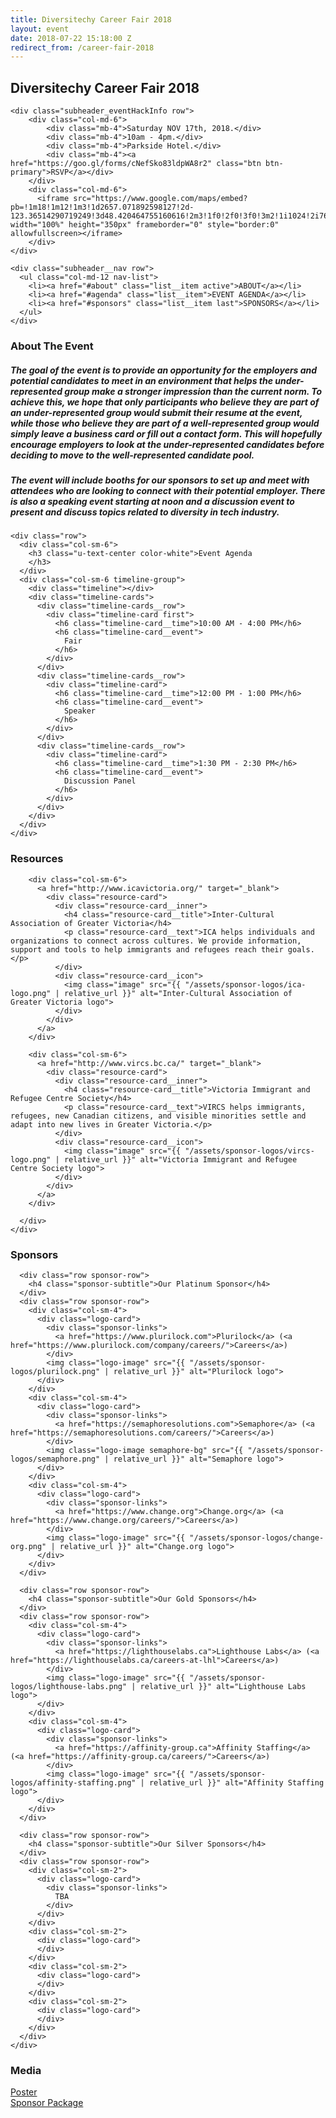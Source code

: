 ```yaml
---
title: Diversitechy Career Fair 2018
layout: event
date: 2018-07-22 15:18:00 Z
redirect_from: /career-fair-2018
---
```


<!-- Start subheader -->
<div id="subheader" class="subheader container">
  <div class="subheader__content">
    <div class="subheader-title row">
      <h2 class="col-md-12">Diversitechy Career Fair 2018</h2>
    </div>

    <div class="subheader_eventHackInfo row">
        <div class="col-md-6">
            <div class="mb-4">Saturday NOV 17th, 2018.</div>
            <div class="mb-4">10am - 4pm.</div>
            <div class="mb-4">Parkside Hotel.</div>
            <div class="mb-4"><a href="https://goo.gl/forms/cNefSko83ldpWA8r2" class="btn btn-primary">RSVP</a></div>
        </div>
        <div class="col-md-6">
          <iframe src="https://www.google.com/maps/embed?pb=!1m18!1m12!1m3!1d2657.071892598127!2d-123.36514290719249!3d48.420464755160616!2m3!1f0!2f0!3f0!3m2!1i1024!2i768!4f13.1!3m3!1m2!1s0x548f74919ef647ad%3A0x26fdd3d930907742!2sThe+Parkside+Hotel+%26+Spa!5e0!3m2!1sen!2sca!4v1540154749535" width="100%" height="350px" frameborder="0" style="border:0" allowfullscreen></iframe>
        </div>
    </div>

    <div class="subheader__nav row">
      <ul class="col-md-12 nav-list">
        <li><a href="#about" class="list__item active">ABOUT</a></li>
        <li><a href="#agenda" class="list__item">EVENT AGENDA</a></li>
        <li><a href="#sponsors" class="list__item last">SPONSORS</a></li>
      </ul>
    </div>
  </div>
</div>
<!-- End subheader -->

<!-- Start about -->
<div id="about" class="about bg-color-white">
  <div class="container">
    <div class="row">
      <div class="col-sm-8 col-sm-push-2">
        <div class="about__content">
          <h3>About The Event</h3>
          <h5 class="about__text">The goal of the event is to provide an opportunity for the employers and potential candidates to meet in an environment that helps the under-represented group make a stronger impression than the current norm. To achieve this, we hope that only participants who believe they are part of an under-represented group would submit their resume at the event, while those who believe they are part of a well-represented group would simply leave a business card or fill out a contact form. This will hopefully encourage employers to look at the under-represented candidates before deciding to move to the well-represented candidate pool.</h5>
          <h5 class="about__text">The event will include booths for our sponsors to set up and meet with attendees who are looking to connect with their potential employer. There is also a speaking event starting at noon and a discussion event to present and discuss topics related to diversity in tech industry.</h5>
        </div>
      </div>
    </div>
  </div>
</div>
<!-- End about -->

<!-- Start Event Agenda -->
<div id="agenda" class="agenda">
  <div class="container">

    <div class="row">
      <div class="col-sm-6">
        <h3 class="u-text-center color-white">Event Agenda
        </h3>
      </div>
      <div class="col-sm-6 timeline-group">
        <div class="timeline"></div>
        <div class="timeline-cards">
          <div class="timeline-cards__row">
            <div class="timeline-card first">
              <h6 class="timeline-card__time">10:00 AM - 4:00 PM</h6>
              <h6 class="timeline-card__event">
                Fair
              </h6>
            </div>
          </div>
          <div class="timeline-cards__row">
            <div class="timeline-card">
              <h6 class="timeline-card__time">12:00 PM - 1:00 PM</h6>
              <h6 class="timeline-card__event">
                Speaker
              </h6>
            </div>
          </div>
          <div class="timeline-cards__row">
            <div class="timeline-card">
              <h6 class="timeline-card__time">1:30 PM - 2:30 PM</h6>
              <h6 class="timeline-card__event">
                Discussion Panel
              </h6>
            </div>
          </div>
        </div>
      </div>
    </div>

  </div>
</div>
<!-- End Event Agenda -->

<!-- Start Resources -->
<div id="resources" class="resources bg-color-white">
  <div class="container">
    <h3 class="u-text-center">Resources</h3>
    <div class="resource-group">
      <div class="row">
        <!--
        <div class="col-sm-6">
          <a href="https://www.canadalearningcode.ca/" target="_blank">
            <div class="resource-card">
              <div class="resource-card__inner">
                <h4 class="resource-card__title">Canada Learning Code</h4>
                <p class="resource-card__text">We’re here to make sure that all Canadians — particularly women, girls, people with diabilities, Indigenous youth and newcomers — have access …</p>
              </div>
              <div class="resource-card__icon">
                <img class="image" src="images/resource_logo/canadaLearningCode-logo.png" alt="">
              </div>
            </div>
          </a>
        </div>
        -->

        <div class="col-sm-6">
          <a href="http://www.icavictoria.org/" target="_blank">
            <div class="resource-card">
              <div class="resource-card__inner">
                <h4 class="resource-card__title">Inter-Cultural Association of Greater Victoria</h4>
                <p class="resource-card__text">ICA helps individuals and organizations to connect across cultures. We provide information, support and tools to help immigrants and refugees reach their goals.</p>
              </div>
              <div class="resource-card__icon">
                <img class="image" src="{{ "/assets/sponsor-logos/ica-logo.png" | relative_url }}" alt="Inter-Cultural Association of Greater Victoria logo">
              </div>
            </div>
          </a>
        </div>

        <div class="col-sm-6">
          <a href="http://www.vircs.bc.ca/" target="_blank">
            <div class="resource-card">
              <div class="resource-card__inner">
                <h4 class="resource-card__title">Victoria Immigrant and Refugee Centre Society</h4>
                <p class="resource-card__text">VIRCS helps immigrants, refugees, new Canadian citizens, and visible minorities settle and adapt into new lives in Greater Victoria.</p>
              </div>
              <div class="resource-card__icon">
                <img class="image" src="{{ "/assets/sponsor-logos/vircs-logo.png" | relative_url }}" alt="Victoria Immigrant and Refugee Centre Society logo">
              </div>
            </div>
          </a>
        </div>

      </div>
    </div>
  </div>
</div>
<!-- End Resources -->

<!-- Sponsors -->
<div id="sponsors" class="sponsors bg-color-white">
  <div class="container">
    <h3 class="u-text-center">Sponsors</h3>
    <div class="sponsor-group">

      <div class="row sponsor-row">
        <h4 class="sponsor-subtitle">Our Platinum Sponsor</h4>
      </div>
      <div class="row sponsor-row">
        <div class="col-sm-4">
          <div class="logo-card">
            <div class="sponsor-links">
              <a href="https://www.plurilock.com">Plurilock</a> (<a href="https://www.plurilock.com/company/careers/">Careers</a>)
            </div>
            <img class="logo-image" src="{{ "/assets/sponsor-logos/plurilock.png" | relative_url }}" alt="Plurilock logo">
          </div>
        </div>
        <div class="col-sm-4">
          <div class="logo-card">
            <div class="sponsor-links">
              <a href="https://semaphoresolutions.com">Semaphore</a> (<a href="https://semaphoresolutions.com/careers/">Careers</a>)
            </div>
            <img class="logo-image semaphore-bg" src="{{ "/assets/sponsor-logos/semaphore.png" | relative_url }}" alt="Semaphore logo">
          </div>
        </div>
        <div class="col-sm-4">
          <div class="logo-card">
            <div class="sponsor-links">
              <a href="https://www.change.org">Change.org</a> (<a href="https://www.change.org/careers/">Careers</a>)
            </div>
            <img class="logo-image" src="{{ "/assets/sponsor-logos/change-org.png" | relative_url }}" alt="Change.org logo">
          </div>
        </div>
      </div>

      <div class="row sponsor-row">
        <h4 class="sponsor-subtitle">Our Gold Sponsors</h4>
      </div>
      <div class="row sponsor-row">
        <div class="col-sm-4">
          <div class="logo-card">
            <div class="sponsor-links">
              <a href="https://lighthouselabs.ca">Lighthouse Labs</a> (<a href="https://lighthouselabs.ca/careers-at-lhl">Careers</a>)
            </div>
            <img class="logo-image" src="{{ "/assets/sponsor-logos/lighthouse-labs.png" | relative_url }}" alt="Lighthouse Labs logo">
          </div>
        </div>
        <div class="col-sm-4">
          <div class="logo-card">
            <div class="sponsor-links">
              <a href="https://affinity-group.ca">Affinity Staffing</a> (<a href="https://affinity-group.ca/careers/">Careers</a>)
            </div>
            <img class="logo-image" src="{{ "/assets/sponsor-logos/affinity-staffing.png" | relative_url }}" alt="Affinity Staffing logo">
          </div>
        </div>
      </div>

      <div class="row sponsor-row">
        <h4 class="sponsor-subtitle">Our Silver Sponsors</h4>
      </div>
      <div class="row sponsor-row">
        <div class="col-sm-2">
          <div class="logo-card">
            <div class="sponsor-links">
              TBA
            </div>
          </div>
        </div>
        <div class="col-sm-2">
          <div class="logo-card">
          </div>
        </div>
        <div class="col-sm-2">
          <div class="logo-card">
          </div>
        </div>
        <div class="col-sm-2">
          <div class="logo-card">
          </div>
        </div>
      </div>
    </div>
  </div>
</div>

<div  class="bg-color-white py-4">
  <div class="container">
    <h3 class="u-text-center">Media</h3>
    <div class="row py-4">
      <div class="col-md-6">
        <i class="far fa-file-alt"></i>
        <a href="{{ "/assets/events/03-diversitechy-career-fair-2018/DCF2018-Poster.pdf" | relative_url }}">Poster</a>
      </div>
      <div class="col-md-6">
        <i class="far fa-file-alt"></i>
        <a href="{{ "/assets/events/03-diversitechy-career-fair-2018/DCF2018-SponsorsInfo.pdf" | relative_url }}">Sponsor Package</a>
      </div>
    </div>
  </div>
</div>